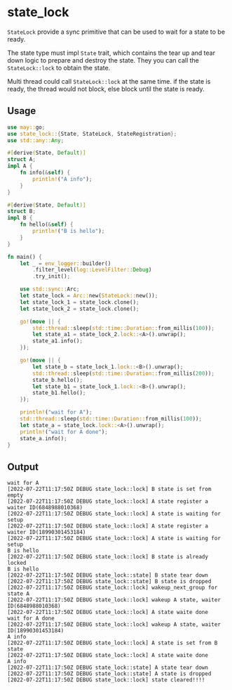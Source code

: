 # state_lock

`StateLock` provide a sync primitive that can be used to wait for a state to be ready.

The state type must impl `State` trait, which contains the tear up and tear down logic
to prepare and destroy the state. They you can call the `StateLock::lock` to obtain the state.

Multi thread could call `StateLock::lock` at the same time. if the state is ready, the thread
would not block, else block until the state is ready.

## Usage
```rust
use may::go;
use state_lock::{State, StateLock, StateRegistration};
use std::any::Any;

#[derive(State, Default)]
struct A;
impl A {
    fn info(&self) {
        println!("A info");
    }
}

#[derive(State, Default)]
struct B;
impl B {
    fn hello(&self) {
        println!("B is hello");
    }
}

fn main() {
    let _ = env_logger::builder()
        .filter_level(log::LevelFilter::Debug)
        .try_init();

    use std::sync::Arc;
    let state_lock = Arc::new(StateLock::new());
    let state_lock_1 = state_lock.clone();
    let state_lock_2 = state_lock.clone();

    go!(move || {
        std::thread::sleep(std::time::Duration::from_millis(100));
        let state_a1 = state_lock_2.lock::<A>().unwrap();
        state_a1.info();
    });

    go!(move || {
        let state_b = state_lock_1.lock::<B>().unwrap();
        std::thread::sleep(std::time::Duration::from_millis(200));
        state_b.hello();
        let state_b1 = state_lock_1.lock::<B>().unwrap();
        state_b1.hello();
    });

    println!("wait for A");
    std::thread::sleep(std::time::Duration::from_millis(100));
    let state_a = state_lock.lock::<A>().unwrap();
    println!("wait for A done");
    state_a.info();
}
```

## Output
```
wait for A
[2022-07-22T11:17:50Z DEBUG state_lock::lock] B state is set from empty
[2022-07-22T11:17:50Z DEBUG state_lock::lock] A state register a waiter ID(6848988010368)
[2022-07-22T11:17:50Z DEBUG state_lock::lock] A state is waiting for setup
[2022-07-22T11:17:50Z DEBUG state_lock::lock] A state register a waiter ID(18990301453184)
[2022-07-22T11:17:50Z DEBUG state_lock::lock] A state is waiting for setup
B is hello
[2022-07-22T11:17:50Z DEBUG state_lock::lock] B state is already locked
B is hello
[2022-07-22T11:17:50Z DEBUG state_lock::state] B state tear down
[2022-07-22T11:17:50Z DEBUG state_lock::state] B state is dropped
[2022-07-22T11:17:50Z DEBUG state_lock::lock] wakeup_next_group for state A
[2022-07-22T11:17:50Z DEBUG state_lock::lock] wakeup A state, waiter ID(6848988010368)
[2022-07-22T11:17:50Z DEBUG state_lock::lock] A state waite done
wait for A done
[2022-07-22T11:17:50Z DEBUG state_lock::lock] wakeup A state, waiter ID(18990301453184)
A info
[2022-07-22T11:17:50Z DEBUG state_lock::lock] A state is set from B state
[2022-07-22T11:17:50Z DEBUG state_lock::lock] A state waite done
A info
[2022-07-22T11:17:50Z DEBUG state_lock::state] A state tear down
[2022-07-22T11:17:50Z DEBUG state_lock::state] A state is dropped
[2022-07-22T11:17:50Z DEBUG state_lock::lock] state cleared!!!!
```